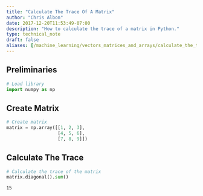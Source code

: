 ```yaml
---
title: "Calculate The Trace Of A Matrix"
author: "Chris Albon"
date: 2017-12-20T11:53:49-07:00
description: "How to calculate the trace of a matrix in Python."
type: technical_note
draft: false
aliases: [/machine_learning/vectors_matrices_and_arrays/calculate_the_trace_of_a_matrix/]
---
```

## Preliminaries


```python
# Load library
import numpy as np
```

## Create Matrix


```python
# Create matrix
matrix = np.array([[1, 2, 3],
                   [4, 5, 6],
                   [7, 8, 9]])
```

## Calculate The Trace


```python
# Calculate the trace of the matrix
matrix.diagonal().sum()
```




    15


